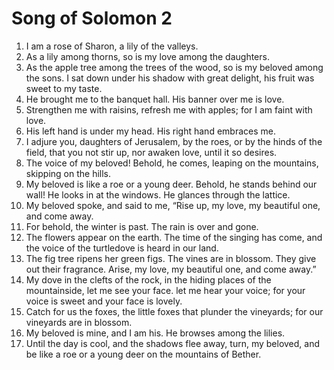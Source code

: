 ﻿
# Song of Solomon 2
1. I am a rose of Sharon, a lily of the valleys. 
2. As a lily among thorns, so is my love among the daughters. 
3. As the apple tree among the trees of the wood, so is my beloved among the sons. I sat down under his shadow with great delight, his fruit was sweet to my taste. 
4. He brought me to the banquet hall. His banner over me is love. 
5. Strengthen me with raisins, refresh me with apples; for I am faint with love. 
6. His left hand is under my head. His right hand embraces me. 
7. I adjure you, daughters of Jerusalem, by the roes, or by the hinds of the field, that you not stir up, nor awaken love, until it so desires. 
8. The voice of my beloved! Behold, he comes, leaping on the mountains, skipping on the hills. 
9. My beloved is like a roe or a young deer. Behold, he stands behind our wall! He looks in at the windows. He glances through the lattice. 
10. My beloved spoke, and said to me, “Rise up, my love, my beautiful one, and come away. 
11. For behold, the winter is past. The rain is over and gone. 
12. The flowers appear on the earth. The time of the singing has come, and the voice of the turtledove is heard in our land. 
13. The fig tree ripens her green figs. The vines are in blossom. They give out their fragrance. Arise, my love, my beautiful one, and come away.” 
14. My dove in the clefts of the rock, in the hiding places of the mountainside, let me see your face. let me hear your voice; for your voice is sweet and your face is lovely. 
15. Catch for us the foxes, the little foxes that plunder the vineyards; for our vineyards are in blossom. 
16. My beloved is mine, and I am his. He browses among the lilies. 
17. Until the day is cool, and the shadows flee away, turn, my beloved, and be like a roe or a young deer on the mountains of Bether. 
